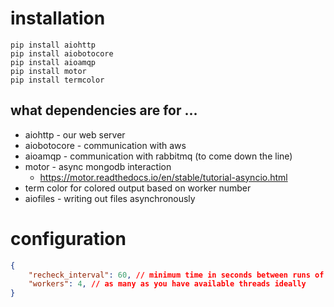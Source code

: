 # installation
```
pip install aiohttp
pip install aiobotocore
pip install aioamqp
pip install motor 
pip install termcolor 
```

## what dependencies are for ... 
 - aiohttp - our web server 
 - aiobotocore - communication with aws 
 - aioamqp - communication with rabbitmq (to come down the line)
 - motor - async mongodb interaction
    - https://motor.readthedocs.io/en/stable/tutorial-asyncio.html
 - term color for colored output based on worker number 
 - aiofiles - writing out files asynchronously


# configuration 
```json
{
    "recheck_interval": 60, // minimum time in seconds between runs of a job, if a job appears more than once in this interval it will be delayed until the time is up
    "workers": 4, // as many as you have available threads ideally
}
